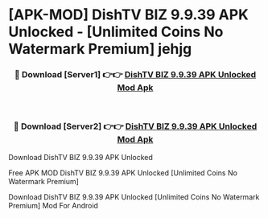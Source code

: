# [APK-MOD] DishTV BIZ 9.9.39 APK Unlocked - [Unlimited Coins No Watermark Premium] jehjg



<div align="center">
<h3>🔴 Download [Server1] 👉👉 <a href="https://momento.my/?title=DishTV_BIZ_9.9.39_APK_Unlocked">DishTV BIZ 9.9.39 APK Unlocked Mod Apk</a></h3><br>

<h3>🔴 Download [Server2] 👉👉 <a href="https://momento.my/?title=DishTV_BIZ_9.9.39_APK_Unlocked">DishTV BIZ 9.9.39 APK Unlocked Mod Apk</a></h3>
</div>



Download DishTV BIZ 9.9.39 APK Unlocked 

Free APK MOD DishTV BIZ 9.9.39 APK Unlocked [Unlimited Coins No Watermark Premium]

Download DishTV BIZ 9.9.39 APK Unlocked [Unlimited Coins No Watermark Premium] Mod For Android
